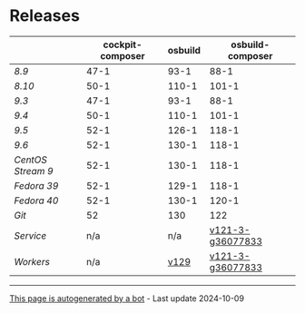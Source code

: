 # Releases
|       | cockpit-composer    | osbuild    | osbuild-composer    |
|-------|---------------------|------------|---------------------|
*8.9* | 47-1 | 93-1 | 88-1
*8.10* | 50-1 | 110-1 | 101-1
*9.3* | 47-1 | 93-1 | 88-1
*9.4* | 50-1 | 110-1 | 101-1
*9.5* | 52-1 | 126-1 | 118-1
*9.6* | 52-1 | 130-1 | 118-1
*CentOS Stream 9* | 52-1 | 130-1 | 118-1
*Fedora 39* | 52-1 | 129-1 | 118-1
*Fedora 40* | 52-1 | 130-1 | 120-1
*Git* | 52 | 130 | 122
*Service* | n/a | n/a | [v121-3-g36077833](https://github.com/osbuild/osbuild-composer/compare/v121-3-g36077833...main)
*Workers* | n/a | [v129](https://github.com/osbuild/osbuild/compare/v129...main) | [v121-3-g36077833](https://github.com/osbuild/osbuild-composer/compare/v121-3-g36077833...main)

---

[This page is autogenerated by a bot](https://gitlab.cee.redhat.com/osbuild/guides-bot/-/blob/main/release_overview.py) - Last update 2024-10-09